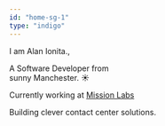 ```yaml
---
id: "home-sg-1"
type: "indigo"
---
```


I am Alan Ionita.,

A Software Developer from<br/>sunny Manchester. ☀️

Currently working at [Mission Labs](https://www.missionlabs.co.uk/)

Building clever contact center solutions.

